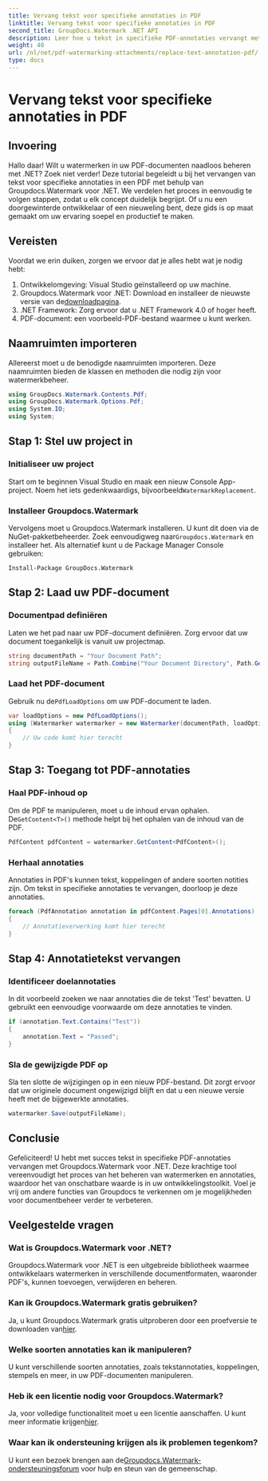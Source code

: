 ```yaml
---
title: Vervang tekst voor specifieke annotaties in PDF
linktitle: Vervang tekst voor specifieke annotaties in PDF
second_title: GroupDocs.Watermark .NET API
description: Leer hoe u tekst in specifieke PDF-annotaties vervangt met Groupdocs.Watermark voor .NET met deze uitgebreide, stapsgewijze zelfstudie.
weight: 40
url: /nl/net/pdf-watermarking-attachments/replace-text-annotation-pdf/
type: docs
---
```

# Vervang tekst voor specifieke annotaties in PDF

## Invoering
Hallo daar! Wilt u watermerken in uw PDF-documenten naadloos beheren met .NET? Zoek niet verder! Deze tutorial begeleidt u bij het vervangen van tekst voor specifieke annotaties in een PDF met behulp van Groupdocs.Watermark voor .NET. We verdelen het proces in eenvoudig te volgen stappen, zodat u elk concept duidelijk begrijpt. Of u nu een doorgewinterde ontwikkelaar of een nieuweling bent, deze gids is op maat gemaakt om uw ervaring soepel en productief te maken.
## Vereisten
Voordat we erin duiken, zorgen we ervoor dat je alles hebt wat je nodig hebt:
1. Ontwikkelomgeving: Visual Studio geïnstalleerd op uw machine.
2.  Groupdocs.Watermark voor .NET: Download en installeer de nieuwste versie van de[downloadpagina](https://releases.groupdocs.com/Watermark/net/).
3. .NET Framework: Zorg ervoor dat u .NET Framework 4.0 of hoger heeft.
4. PDF-document: een voorbeeld-PDF-bestand waarmee u kunt werken.
## Naamruimten importeren
Allereerst moet u de benodigde naamruimten importeren. Deze naamruimten bieden de klassen en methoden die nodig zijn voor watermerkbeheer.
```csharp
using GroupDocs.Watermark.Contents.Pdf;
using GroupDocs.Watermark.Options.Pdf;
using System.IO;
using System;
```
## Stap 1: Stel uw project in
### Initialiseer uw project
Start om te beginnen Visual Studio en maak een nieuw Console App-project. Noem het iets gedenkwaardigs, bijvoorbeeld`WatermarkReplacement`.
### Installeer Groupdocs.Watermark
 Vervolgens moet u Groupdocs.Watermark installeren. U kunt dit doen via de NuGet-pakketbeheerder. Zoek eenvoudigweg naar`Groupdocs.Watermark` en installeer het. Als alternatief kunt u de Package Manager Console gebruiken:
```shell
Install-Package GroupDocs.Watermark
```
## Stap 2: Laad uw PDF-document
### Documentpad definiëren
Laten we het pad naar uw PDF-document definiëren. Zorg ervoor dat uw document toegankelijk is vanuit uw projectmap.
```csharp
string documentPath = "Your Document Path";
string outputFileName = Path.Combine("Your Document Directory", Path.GetFileName(documentPath));
```
### Laad het PDF-document
 Gebruik nu de`PdfLoadOptions` om uw PDF-document te laden.
```csharp
var loadOptions = new PdfLoadOptions();
using (Watermarker watermarker = new Watermarker(documentPath, loadOptions))
{
    // Uw code komt hier terecht
}
```
## Stap 3: Toegang tot PDF-annotaties
### Haal PDF-inhoud op
 Om de PDF te manipuleren, moet u de inhoud ervan ophalen. De`GetContent<T>()` methode helpt bij het ophalen van de inhoud van de PDF.
```csharp
PdfContent pdfContent = watermarker.GetContent<PdfContent>();
```
### Herhaal annotaties
Annotaties in PDF's kunnen tekst, koppelingen of andere soorten notities zijn. Om tekst in specifieke annotaties te vervangen, doorloop je deze annotaties.
```csharp
foreach (PdfAnnotation annotation in pdfContent.Pages[0].Annotations)
{
    // Annotatieverwerking komt hier terecht
}
```
## Stap 4: Annotatietekst vervangen
### Identificeer doelannotaties
In dit voorbeeld zoeken we naar annotaties die de tekst 'Test' bevatten. U gebruikt een eenvoudige voorwaarde om deze annotaties te vinden.
```csharp
if (annotation.Text.Contains("Test"))
{
    annotation.Text = "Passed";
}
```
### Sla de gewijzigde PDF op
Sla ten slotte de wijzigingen op in een nieuw PDF-bestand. Dit zorgt ervoor dat uw originele document ongewijzigd blijft en dat u een nieuwe versie heeft met de bijgewerkte annotaties.
```csharp
watermarker.Save(outputFileName);
```

## Conclusie
Gefeliciteerd! U hebt met succes tekst in specifieke PDF-annotaties vervangen met Groupdocs.Watermark voor .NET. Deze krachtige tool vereenvoudigt het proces van het beheren van watermerken en annotaties, waardoor het van onschatbare waarde is in uw ontwikkelingstoolkit. Voel je vrij om andere functies van Groupdocs te verkennen om je mogelijkheden voor documentbeheer verder te verbeteren.
## Veelgestelde vragen
### Wat is Groupdocs.Watermark voor .NET?
Groupdocs.Watermark voor .NET is een uitgebreide bibliotheek waarmee ontwikkelaars watermerken in verschillende documentformaten, waaronder PDF's, kunnen toevoegen, verwijderen en beheren.
### Kan ik Groupdocs.Watermark gratis gebruiken?
 Ja, u kunt Groupdocs.Watermark gratis uitproberen door een proefversie te downloaden van[hier](https://releases.groupdocs.com/).
### Welke soorten annotaties kan ik manipuleren?
U kunt verschillende soorten annotaties, zoals tekstannotaties, koppelingen, stempels en meer, in uw PDF-documenten manipuleren.
### Heb ik een licentie nodig voor Groupdocs.Watermark?
 Ja, voor volledige functionaliteit moet u een licentie aanschaffen. U kunt meer informatie krijgen[hier](https://purchase.groupdocs.com/buy).
### Waar kan ik ondersteuning krijgen als ik problemen tegenkom?
 U kunt een bezoek brengen aan de[Groupdocs.Watermark-ondersteuningsforum](https://forum.groupdocs.com/c/watermark/19) voor hulp en steun van de gemeenschap.
